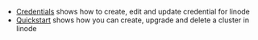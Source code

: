 
- [Credentials](credentials/README.md) shows how to create, edit and update credential for linode
- [Quickstart](quickstart/README.md) shows how you can create, upgrade and delete a cluster in linode